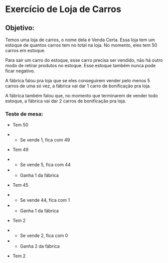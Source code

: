 # Exercício de Loja de Carros

## Objetivo:
Temos uma loja de carros, o nome dela é Venda Certa. Essa loja tem um estoque de quantos carros tem no total na loja. No momento, eles tem 50 carros em estoque.

Para sair um carro do estoque, esse carro precisa ser vendido, não há outro modo de retirar produtos no estoque. Esse estoque também nunca pode ficar negativo.

A fábrica falou pra loja que se eles conseguirem vender pelo menos 5 carros de uma só vez, a fábrica vai dar 1 carro de bonificação pra loja.

A fábrica também falou que, no momento que terminarem de vender todo estoque, a fábrica vai dar 2 carros de bonificação pra loja. 

### Teste de mesa:
- Tem 50
- - Se vende 1, fica com 49

- Tem 49
- -  Se vende 5, fica com 44
- -  Ganha 1 da fábrica

 - Tem 45
- -  Se vende 44, fica com 1
- -  Ganha 1 da fábrica

- Tem 2
- -  Se vende 2, fica com 0
- -  Ganha 2 da fábrica

- Tem 2
